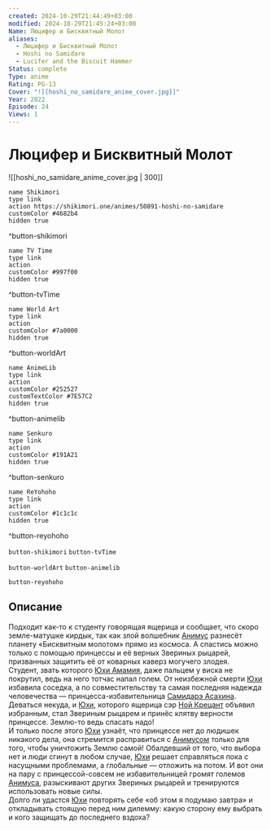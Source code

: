 ```yaml
---
created: 2024-10-29T21:44:49+03:00
modified: 2024-10-29T21:45:24+03:00
Name: Люцифер и Бисквитный Молот
aliases:
  - Люцифер и Бисквитный Молот
  - Hoshi no Samidare
  - Lucifer and the Biscuit Hammer
Status: complete
Type: anime
Rating: PG-13
Cover: "![[hoshi_no_samidare_anime_cover.jpg]]"
Year: 2022
Episode: 24
Views: 1
---
```


# Люцифер и Бисквитный Молот

![[hoshi_no_samidare_anime_cover.jpg | 300]]

```button
name Shikimori
type link
action https://shikimori.one/animes/50891-hoshi-no-samidare
customColor #4682b4
hidden true
```
^button-shikimori

```button
name TV Time
type link
action 
customColor #997f00
hidden true
```
^button-tvTime

```button
name World Art
type link
action 
customColor #7a0000
hidden true
```
^button-worldArt

```button
name AnimeLib
type link
action 
customColor #252527
customTextColor #7E57C2
hidden true
```
^button-animelib

```button
name Senkuro
type link
action 
customColor #191A21
hidden true
```
^button-senkuro

```button
name ReYohoho
type link
action 
customColor #1c1c1c
hidden true
```
^button-reyohoho



`button-shikimori` `button-tvTime`

`button-worldArt` `button-animelib`

`button-reyohoho`

## Описание

Подходит как-то к студенту говорящая ящерица и сообщает, что скоро земле-матушке кирдык, так как злой волшебник [Анимус](https://shikimori.one/characters/30689-animus) разнесёт планету «Бисквитным молотом» прямо из космоса. А спастись можно только с помощью принцессы и её верных Звериных рыцарей, призванных защитить её от коварных каверз могучего злодея.  
Студент, звать которого [Юхи Амамия](https://shikimori.one/characters/16483-yuuhi-amamiya), даже пальцем у виска не покрутил, ведь на него тотчас напал голем. От неизбежной смерти [Юхи](https://shikimori.one/characters/16483-yuuhi-amamiya) избавила соседка, а по совместительству та самая последняя надежда человечества — принцесса-избавительница [Самидарэ Асахина](https://shikimori.one/characters/16482-samidare-asahina). Деваться некуда, и  [Юхи](https://shikimori.one/characters/16483-yuuhi-amamiya), которого ящерица сэр [Ной Крецант](https://shikimori.one/characters/19435-noi-crezant) объявил избранным, стал Звериным рыцарем и принёс клятву верности принцессе. Землю-то ведь спасать надо!  
И только после этого [Юхи](https://shikimori.one/characters/16483-yuuhi-amamiya) узнаёт, что принцессе нет до людишек никакого дела, она стремится расправиться с [Анимусом](https://shikimori.one/characters/30689-animus) только для того, чтобы уничтожить Землю самой! Обалдевший от того, что выбора нет и люди сгинут в любом случае, [Юхи](https://shikimori.one/characters/16483-yuuhi-amamiya) решает справляться пока с насущными проблемами, а глобальные — отложить на потом. И вот они на пару с принцессой-совсем не избавительницей громят големов [Анимуса](https://shikimori.one/characters/30689-animus), разыскивают других Звериных рыцарей и тренируются использовать новые силы.  
Долго ли удастся [Юхи](https://shikimori.one/characters/16483-yuuhi-amamiya) повторять себе «об этом я подумаю завтра» и откладывать стоящую перед ним дилемму: какую сторону ему выбрать и кого защищать до последнего вздоха?
